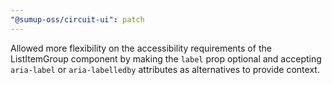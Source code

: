 ```yaml
---
"@sumup-oss/circuit-ui": patch
---
```


Allowed more flexibility on the accessibility requirements of the ListItemGroup component by making the `label` prop optional and accepting `aria-label` or `aria-labelledby` attributes as alternatives to provide context.
